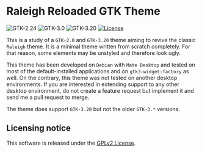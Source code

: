 Raleigh Reloaded GTK Theme
==========================
![GTK-2.24](https://img.shields.io/badge/GTK%2B2.24-yes-brightgreen.svg)
![GTK-3.0](https://img.shields.io/badge/GTK%2B3.0-no-red.svg)
![GTK-3.20](https://img.shields.io/badge/GTK%2B3.20-yes-brightgreen.svg)
[![License](https://img.shields.io/badge/license-GPLv2-blue.svg)](/LICENSE.md)

This is a study of a `GTK-2.0` and `GTK-3.20` theme aiming to revive the classic `Raleigh` theme. It is a minimal theme written from scratch completely. For that reason, some elements may be unstyled and therefore look ugly.

This theme has been developed on `Debian` with `Mate Desktop` and tested on most of the default-installed applications and on `gtk3-widget-factory` as well. On the contrary, this theme was not tested on another desktop environments. If you are interested in extending support to any other desktop environment, do not create a feature request but implement it and send me a pull request to merge.

The theme does support `GTK-3.20` but not the older `GTK-3.*` versions.


Licensing notice
----------------
This software is released under the [GPLv2 License](LICENSE.md).
